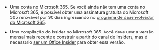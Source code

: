 * Uma conta no Microsoft 365. Se você ainda não tem uma conta no Microsoft 365, é possível obter uma assinatura gratuita do Microsoft 365 renovável por 90 dias ingressando no [programa de desenvolvedor do Microsoft 365](https://developer.microsoft.com/office/dev-program). 

* Uma compilação do Insider no Microsoft 365. Você deve usar a versão mensal mais recente e construir a partir do canal de Insiders, mas é necessário [ser um Office Insider](https://products.office.com/office-insider?tab=tab-1) para obter essa versão.
